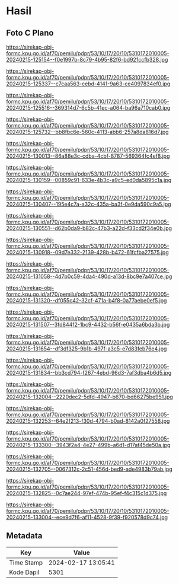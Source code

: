 # Hasil

## Foto C Plano

https://sirekap-obj-formc.kpu.go.id/af70/pemilu/pdpr/53/10/17/20/10/5310172010005-20240215-125154--f0e1997b-8c79-4b95-82f6-bd921ccfb328.jpg

https://sirekap-obj-formc.kpu.go.id/af70/pemilu/pdpr/53/10/17/20/10/5310172010005-20240215-125337--c7caa563-cebd-4141-9a63-ce4097834ef0.jpg

https://sirekap-obj-formc.kpu.go.id/af70/pemilu/pdpr/53/10/17/20/10/5310172010005-20240215-125516--369314d7-6c5b-41ec-a064-ba96a710cab0.jpg

https://sirekap-obj-formc.kpu.go.id/af70/pemilu/pdpr/53/10/17/20/10/5310172010005-20240215-125732--bb8fbc6e-560c-4113-abb6-257a8da816d7.jpg

https://sirekap-obj-formc.kpu.go.id/af70/pemilu/pdpr/53/10/17/20/10/5310172010005-20240215-130013--86a88e3c-cdba-4cbf-8787-569364fc4ef8.jpg

https://sirekap-obj-formc.kpu.go.id/af70/pemilu/pdpr/53/10/17/20/10/5310172010005-20240215-130159--00859c91-633e-4b3c-a9c5-ed0da5895c1a.jpg

https://sirekap-obj-formc.kpu.go.id/af70/pemilu/pdpr/53/10/17/20/10/5310172010005-20240215-130407--195e4c7a-a32c-435a-ba3f-0e9da590c9a5.jpg

https://sirekap-obj-formc.kpu.go.id/af70/pemilu/pdpr/53/10/17/20/10/5310172010005-20240215-130551--d62b0da9-b82c-47b3-a22d-f33cd2f34e0b.jpg

https://sirekap-obj-formc.kpu.go.id/af70/pemilu/pdpr/53/10/17/20/10/5310172010005-20240215-130918--09d7e332-2139-428b-b472-61fcfba27575.jpg

https://sirekap-obj-formc.kpu.go.id/af70/pemilu/pdpr/53/10/17/20/10/5310172010005-20240215-131058--4d7b0c59-4da4-490d-a13d-8bc9e7a407ce.jpg

https://sirekap-obj-formc.kpu.go.id/af70/pemilu/pdpr/53/10/17/20/10/5310172010005-20240215-131320--df055c42-32cf-471a-b4f8-0a77aebe0ef5.jpg

https://sirekap-obj-formc.kpu.go.id/af70/pemilu/pdpr/53/10/17/20/10/5310172010005-20240215-131507--3fd844f2-1bc9-4432-b56f-e0435a6bda3b.jpg

https://sirekap-obj-formc.kpu.go.id/af70/pemilu/pdpr/53/10/17/20/10/5310172010005-20240215-131654--df3df325-9b1b-497f-a3c5-e7d83feb76e4.jpg

https://sirekap-obj-formc.kpu.go.id/af70/pemilu/pdpr/53/10/17/20/10/5310172010005-20240215-131834--bb3cd794-f267-4ebd-96d3-7af3dba4b6d5.jpg

https://sirekap-obj-formc.kpu.go.id/af70/pemilu/pdpr/53/10/17/20/10/5310172010005-20240215-132004--2220dec2-5dfd-4947-b670-bd66275be951.jpg

https://sirekap-obj-formc.kpu.go.id/af70/pemilu/pdpr/53/10/17/20/10/5310172010005-20240215-132253--64e2f213-f30d-4794-b0ad-8142a0f27558.jpg

https://sirekap-obj-formc.kpu.go.id/af70/pemilu/pdpr/53/10/17/20/10/5310172010005-20240215-133300--3943f2a4-4e27-499b-a6d1-d17af45de50a.jpg

https://sirekap-obj-formc.kpu.go.id/af70/pemilu/pdpr/53/10/17/20/10/5310172010005-20240215-132705--0067312c-2c51-456d-bed9-ade4983b79ab.jpg

https://sirekap-obj-formc.kpu.go.id/af70/pemilu/pdpr/53/10/17/20/10/5310172010005-20240215-132825--0c7ae244-97ef-474b-95ef-f4c315c1d375.jpg

https://sirekap-obj-formc.kpu.go.id/af70/pemilu/pdpr/53/10/17/20/10/5310172010005-20240215-133004--ece9d7f6-af11-4528-9f39-f920578d9c74.jpg


## Metadata

| Key        | Value               |
| ---------- | ------------------- |
| Time Stamp | 2024-02-17 13:05:41 |
| Kode Dapil | 5301                |



